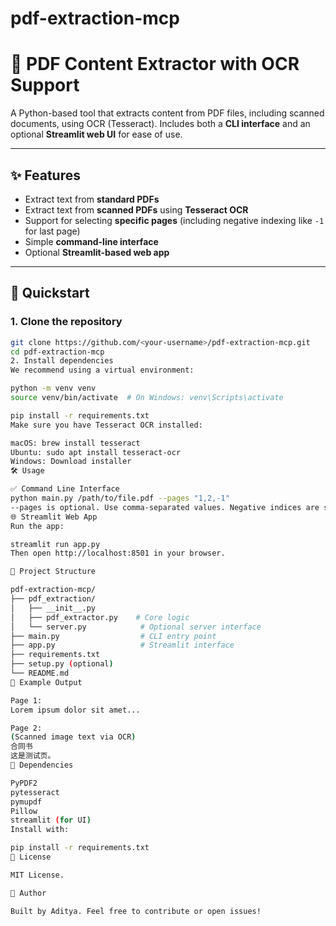 # pdf-extraction-mcp
# 🧾 PDF Content Extractor with OCR Support

A Python-based tool that extracts content from PDF files, including scanned documents, using OCR (Tesseract). Includes both a **CLI interface** and an optional **Streamlit web UI** for ease of use.

---

## ✨ Features

- Extract text from **standard PDFs**
- Extract text from **scanned PDFs** using **Tesseract OCR**
- Support for selecting **specific pages** (including negative indexing like `-1` for last page)
- Simple **command-line interface**
- Optional **Streamlit-based web app**

---

## 🚀 Quickstart

### 1. Clone the repository

```bash
git clone https://github.com/<your-username>/pdf-extraction-mcp.git
cd pdf-extraction-mcp
2. Install dependencies
We recommend using a virtual environment:

python -m venv venv
source venv/bin/activate  # On Windows: venv\Scripts\activate

pip install -r requirements.txt
Make sure you have Tesseract OCR installed:

macOS: brew install tesseract
Ubuntu: sudo apt install tesseract-ocr
Windows: Download installer
🛠 Usage

✅ Command Line Interface
python main.py /path/to/file.pdf --pages "1,2,-1"
--pages is optional. Use comma-separated values. Negative indices are supported (e.g., -1 = last page).
🌐 Streamlit Web App
Run the app:

streamlit run app.py
Then open http://localhost:8501 in your browser.

📁 Project Structure

pdf-extraction-mcp/
├── pdf_extraction/
│   ├── __init__.py
│   ├── pdf_extractor.py    # Core logic
│   └── server.py            # Optional server interface
├── main.py                  # CLI entry point
├── app.py                   # Streamlit interface
├── requirements.txt
├── setup.py (optional)
└── README.md
🧪 Example Output

Page 1:
Lorem ipsum dolor sit amet...

Page 2:
(Scanned image text via OCR)
合同书
这是测试页。
🧱 Dependencies

PyPDF2
pytesseract
pymupdf
Pillow
streamlit (for UI)
Install with:

pip install -r requirements.txt
📝 License

MIT License.

👤 Author

Built by Aditya. Feel free to contribute or open issues!